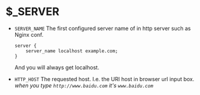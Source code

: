 # $_SERVER

- `SERVER_NAME` The first configured server name of in http server such as Nginx conf.

    ```nginx
    server {
        server_name localhost example.com;
    }
    ```

    And you will always get localhost.

- `HTTP_HOST` The requested host.
    I.e. the URI host in browser url input box.
    _when you type `http://www.baidu.com` it's `www.baidu.com`_